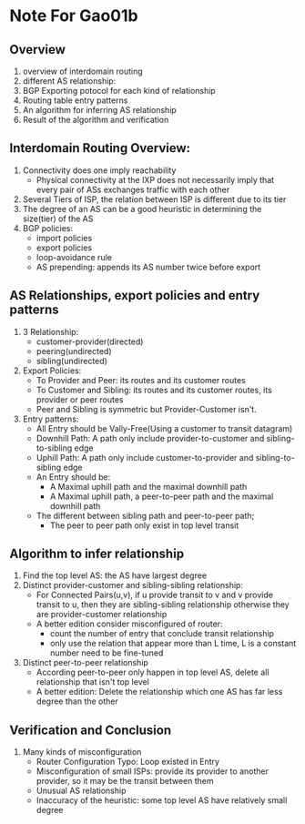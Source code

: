 # Note For Gao01b

## Overview
1. overview of interdomain routing
2. different AS relationship:
3. BGP Exporting potocol for each kind of relationship
4. Routing table entry patterns
5. An algorithm for inferring AS relationship
6. Result of the algorithm and verification

## Interdomain Routing Overview:
1. Connectivity does one imply reachability
	* Physical connectivity at the IXP does not necessarily imply that every pair of ASs exchanges traffic with each other
2. Several Tiers of ISP, the relation between ISP is different due to its tier
3. The degree of an AS can be a good heuristic in determining the size(tier) of the AS
4. BGP policies:
	* import policies
	* export policies
	* loop-avoidance rule
	* AS prepending: appends its AS number twice before export

## AS Relationships, export policies and entry patterns
1. 3 Relationship:
	* customer-provider(directed)
	* peering(undirected)
	* sibling(undirected)
2. Export Policies:
	* To Provider and Peer: its routes and its customer routes
	* To Customer and Sibling: its routes and its customer routes, its provider or peer routes
	* Peer and Sibling is symmetric but Provider-Customer isn't.
3. Entry patterns:
	* All Entry should be Vally-Free(Using a customer to transit datagram)
	* Downhill Path: A path only include provider-to-customer and sibling-to-sibling edge
	* Uphill Path: A path only include customer-to-provider and sibling-to-sibling edge
	* An Entry should be:
		* A Maximal uphill path and the maximal downhill path
		* A Maximal uphill path, a peer-to-peer path and the maximal downhill path
	* The different between sibling path and peer-to-peer path;
		* The peer to peer path only exist in top level transit

## Algorithm to infer relationship
1. Find the top level AS: the AS have largest degree
2. Distinct provider-customer and sibling-sibling relationship:
	* For Connected Pairs(u,v), if u provide transit to v and v provide transit to u, then they are sibling-sibling relationship otherwise they are provider-customer relationship
	* A better edition consider misconfigured of router:
		* count the number of entry that conclude transit relationship
		* only use the relation that appear more than L time, L is a constant number need to be fine-tuned
3. Distinct peer-to-peer relationship
	* According peer-to-peer only happen in top level AS, delete all relationship that isn't top level
	* A better edition: Delete the relationship which one AS has far less degree than the other

## Verification and Conclusion
1. Many kinds of misconfiguration
	* Router Configuration Typo: Loop existed in Entry
	* Misconfiguration of small ISPs: provide its provider to another provider, so it may be the transit between them
	* Unusual AS relationship
	* Inaccuracy of the heuristic: some top level AS have relatively small degree